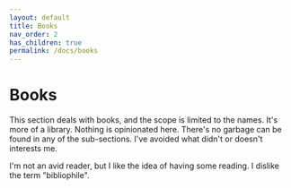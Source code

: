 ```yaml
---
layout: default
title: Books
nav_order: 2
has_children: true
permalink: /docs/books
---
```


# Books

This section deals with books, and the scope is limited to the names. It's more of a library. Nothing is opinionated here. There's no garbage can be found in any of the sub-sections. I've avoided what didn't or doesn't interests me.

I'm not an avid reader, but I like the idea of having some reading. I dislike the term "bibliophile".
